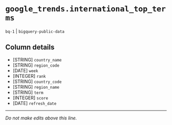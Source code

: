 # `google_trends.international_top_terms`
`bq-1` | `bigquery-public-data`

## Column details
* [STRING]    `country_name`
* [STRING]    `region_code`
* [DATE]      `week`
* [INTEGER]   `rank`
* [STRING]    `country_code`
* [STRING]    `region_name`
* [STRING]    `term`
* [INTEGER]   `score`
* [DATE]      `refresh_date`

-------------------------------------------------------------------------------
*Do not make edits above this line.*

